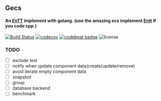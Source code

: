 ## Gecs

#### An [EnTT](https://github.com/skypjack/entt) implement with golang. (use the amazing ecs implement [Entt](https://github.com/skypjack/entt) if you code cpp.)

[![Build Status](https://travis-ci.com/tutumagi/gecs.svg?branch=master)](https://travis-ci.com/tutumagi/gecs) 
[![codecov](https://codecov.io/gh/tutumagi/gecs/branch/master/graph/badge.svg)](https://codecov.io/gh/tutumagi/gecs)
[![codebeat badge](https://codebeat.co/badges/d8005100-a652-456e-a95e-cf11f40c90d6)](https://codebeat.co/projects/github-com-tutumagi-gecs-master)
![license](https://img.shields.io/github/license/tutumagi/gesc) 


### TODO
* [ ] exclude test
* [ ] notify when update component data(create/update/remove) 
* [ ] avoid iterate empty component data
* [ ] snapshot
* [ ] group
* [ ] database backend
* [ ] benchmark